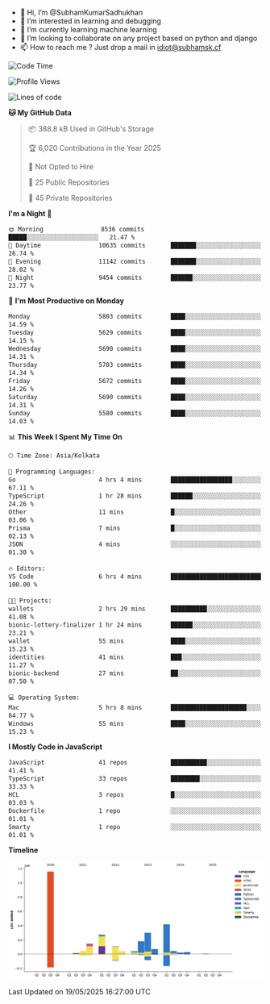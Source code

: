 - 👋 Hi, I’m @SubhamKumarSadhukhan
- 👀 I’m interested in learning and debugging
- 🌱 I’m currently learning machine learning
- 💞️ I’m looking to collaborate on any project based on python and django
- 📫 How to reach me ?
      Just drop a mail in idiot@subhamsk.cf

<!---
SubhamKumarSadhukhan/SubhamKumarSadhukhan is a ✨ special ✨ repository because its `README.md` (this file) appears on your GitHub profile.
You can click the Preview link to take a look at your changes.
--->


<!--START_SECTION:waka-->
![Code Time](http://img.shields.io/badge/Code%20Time-2%2C906%20hrs%2015%20mins-blue)

![Profile Views](http://img.shields.io/badge/Profile%20Views-1-blue)

![Lines of code](https://img.shields.io/badge/From%20Hello%20World%20I%27ve%20Written-2.9%20million%20lines%20of%20code-blue)

**🐱 My GitHub Data** 

> 📦 388.8 kB Used in GitHub's Storage 
 > 
> 🏆 6,020 Contributions in the Year 2025
 > 
> 🚫 Not Opted to Hire
 > 
> 📜 25 Public Repositories 
 > 
> 🔑 45 Private Repositories 
 > 
**I'm a Night 🦉** 

```text
🌞 Morning                8536 commits        █████░░░░░░░░░░░░░░░░░░░░   21.47 % 
🌆 Daytime                10635 commits       ███████░░░░░░░░░░░░░░░░░░   26.74 % 
🌃 Evening                11142 commits       ███████░░░░░░░░░░░░░░░░░░   28.02 % 
🌙 Night                  9454 commits        ██████░░░░░░░░░░░░░░░░░░░   23.77 % 
```
📅 **I'm Most Productive on Monday** 

```text
Monday                   5803 commits        ████░░░░░░░░░░░░░░░░░░░░░   14.59 % 
Tuesday                  5629 commits        ████░░░░░░░░░░░░░░░░░░░░░   14.15 % 
Wednesday                5690 commits        ████░░░░░░░░░░░░░░░░░░░░░   14.31 % 
Thursday                 5703 commits        ████░░░░░░░░░░░░░░░░░░░░░   14.34 % 
Friday                   5672 commits        ████░░░░░░░░░░░░░░░░░░░░░   14.26 % 
Saturday                 5690 commits        ████░░░░░░░░░░░░░░░░░░░░░   14.31 % 
Sunday                   5580 commits        ████░░░░░░░░░░░░░░░░░░░░░   14.03 % 
```


📊 **This Week I Spent My Time On** 

```text
🕑︎ Time Zone: Asia/Kolkata

💬 Programming Languages: 
Go                       4 hrs 4 mins        █████████████████░░░░░░░░   67.11 % 
TypeScript               1 hr 28 mins        ██████░░░░░░░░░░░░░░░░░░░   24.26 % 
Other                    11 mins             █░░░░░░░░░░░░░░░░░░░░░░░░   03.06 % 
Prisma                   7 mins              █░░░░░░░░░░░░░░░░░░░░░░░░   02.13 % 
JSON                     4 mins              ░░░░░░░░░░░░░░░░░░░░░░░░░   01.30 % 

🔥 Editors: 
VS Code                  6 hrs 4 mins        █████████████████████████   100.00 % 

🐱‍💻 Projects: 
wallets                  2 hrs 29 mins       ██████████░░░░░░░░░░░░░░░   41.08 % 
bionic-lottery-finalizer 1 hr 24 mins        ██████░░░░░░░░░░░░░░░░░░░   23.21 % 
wallet                   55 mins             ████░░░░░░░░░░░░░░░░░░░░░   15.23 % 
identities               41 mins             ███░░░░░░░░░░░░░░░░░░░░░░   11.27 % 
bionic-backend           27 mins             ██░░░░░░░░░░░░░░░░░░░░░░░   07.50 % 

💻 Operating System: 
Mac                      5 hrs 8 mins        █████████████████████░░░░   84.77 % 
Windows                  55 mins             ████░░░░░░░░░░░░░░░░░░░░░   15.23 % 
```

**I Mostly Code in JavaScript** 

```text
JavaScript               41 repos            ██████████░░░░░░░░░░░░░░░   41.41 % 
TypeScript               33 repos            ████████░░░░░░░░░░░░░░░░░   33.33 % 
HCL                      3 repos             █░░░░░░░░░░░░░░░░░░░░░░░░   03.03 % 
Dockerfile               1 repo              ░░░░░░░░░░░░░░░░░░░░░░░░░   01.01 % 
Smarty                   1 repo              ░░░░░░░░░░░░░░░░░░░░░░░░░   01.01 % 
```



**Timeline**

![Lines of Code chart](https://raw.githubusercontent.com/SubhamKumarSadhukhan/SubhamKumarSadhukhan/main/assets/bar_graph.png)


 Last Updated on 19/05/2025 16:27:00 UTC
<!--END_SECTION:waka-->
